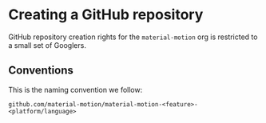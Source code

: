 # Creating a GitHub repository

GitHub repository creation rights for the `material-motion` org is restricted to a small set of Googlers.

## Conventions

This is the naming convention we follow:

    github.com/material-motion/material-motion-<feature>-<platform/language>
